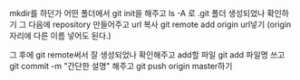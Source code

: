mkdir를 하던가 어떤 폴더에서
git init을 해주고 ls -A	로 .git 폴더 생성되었나 확인하기
그 다음에 repository 만들어주고 url 복사
git remote add origin url넣기 (origin자리에 다른 이름 넣어도 된다.)

그 후에 git remote써서 잘 생성되었나 확인해주고
add할 파일 git add 파일명 쓰고 git commit -m "간단한 설명" 해주고
git push origin master하기 
